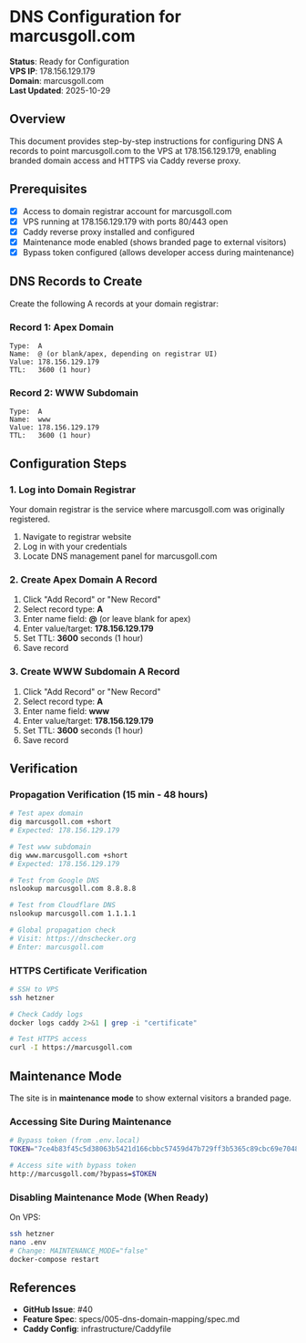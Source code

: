 # DNS Configuration for marcusgoll.com

**Status**: Ready for Configuration  
**VPS IP**: 178.156.129.179  
**Domain**: marcusgoll.com  
**Last Updated**: 2025-10-29

## Overview

This document provides step-by-step instructions for configuring DNS A records to point marcusgoll.com to the VPS at 178.156.129.179, enabling branded domain access and HTTPS via Caddy reverse proxy.

## Prerequisites

- [x] Access to domain registrar account for marcusgoll.com
- [x] VPS running at 178.156.129.179 with ports 80/443 open
- [x] Caddy reverse proxy installed and configured
- [x] Maintenance mode enabled (shows branded page to external visitors)
- [x] Bypass token configured (allows developer access during maintenance)

## DNS Records to Create

Create the following A records at your domain registrar:

### Record 1: Apex Domain
```
Type:  A
Name:  @ (or blank/apex, depending on registrar UI)
Value: 178.156.129.179
TTL:   3600 (1 hour)
```

### Record 2: WWW Subdomain
```
Type:  A
Name:  www
Value: 178.156.129.179
TTL:   3600 (1 hour)
```

## Configuration Steps

### 1. Log into Domain Registrar

Your domain registrar is the service where marcusgoll.com was originally registered.

1. Navigate to registrar website
2. Log in with your credentials
3. Locate DNS management panel for marcusgoll.com

### 2. Create Apex Domain A Record

1. Click "Add Record" or "New Record"
2. Select record type: **A**
3. Enter name field: **@** (or leave blank for apex)
4. Enter value/target: **178.156.129.179**
5. Set TTL: **3600** seconds (1 hour)
6. Save record

### 3. Create WWW Subdomain A Record

1. Click "Add Record" or "New Record"
2. Select record type: **A**
3. Enter name field: **www**
4. Enter value/target: **178.156.129.179**
5. Set TTL: **3600** seconds (1 hour)
6. Save record

## Verification

### Propagation Verification (15 min - 48 hours)

```bash
# Test apex domain
dig marcusgoll.com +short
# Expected: 178.156.129.179

# Test www subdomain
dig www.marcusgoll.com +short
# Expected: 178.156.129.179

# Test from Google DNS
nslookup marcusgoll.com 8.8.8.8

# Test from Cloudflare DNS
nslookup marcusgoll.com 1.1.1.1

# Global propagation check
# Visit: https://dnschecker.org
# Enter: marcusgoll.com
```

### HTTPS Certificate Verification

```bash
# SSH to VPS
ssh hetzner

# Check Caddy logs
docker logs caddy 2>&1 | grep -i "certificate"

# Test HTTPS access
curl -I https://marcusgoll.com
```

## Maintenance Mode

The site is in **maintenance mode** to show external visitors a branded page.

### Accessing Site During Maintenance

```bash
# Bypass token (from .env.local)
TOKEN="7ce4b83f45c5d38063b5421d166cbbc57459d47b729ff3b5365c89cbc69e7048"

# Access site with bypass token
http://marcusgoll.com/?bypass=$TOKEN
```

### Disabling Maintenance Mode (When Ready)

On VPS:
```bash
ssh hetzner
nano .env
# Change: MAINTENANCE_MODE="false"
docker-compose restart
```

## References

- **GitHub Issue**: #40
- **Feature Spec**: specs/005-dns-domain-mapping/spec.md
- **Caddy Config**: infrastructure/Caddyfile
